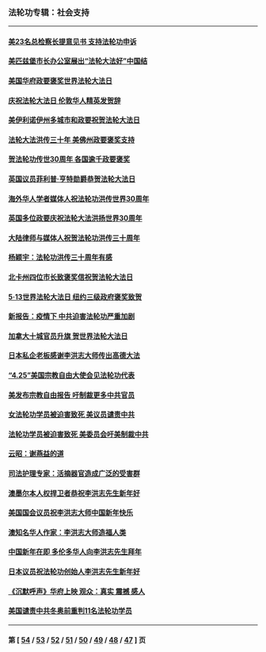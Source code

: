 ### 法轮功专辑：社会支持
---
#### [美23名总检察长提意见书 支持法轮功申诉](../../pages/nf4386/n13766596.md?07020430) 
#### [美匹兹堡市长办公室展出“法轮大法好”中国结](../../pages/nf4386/n13749721.md?07020430) 
#### [美国华府政要褒奖世界法轮大法日](../../pages/nf4386/n13743770.md?07020430) 
#### [庆祝法轮大法日 伦敦华人精英发贺辞](../../pages/nf4386/n13741593.md?07020430) 
#### [美伊利诺伊州多城市和政要祝贺法轮大法日](../../pages/nf4386/n13737149.md?07020430) 
#### [法轮大法洪传三十年 美佛州政要褒奖支持](../../pages/nf4386/n13737103.md?07020430) 
#### [贺法轮功传世30周年 各国逾千政要褒奖](../../pages/nf4386/n13735828.md?07020430) 
#### [英国议员菲利普‧亨特勋爵恭贺法轮大法日](../../pages/nf4386/n13736187.md?07020430) 
#### [海外华人学者媒体人祝法轮功洪传世界30周年](../../pages/nf4386/n13735835.md?07020430) 
#### [英国多位政要庆祝法轮大法洪扬世界30周年](../../pages/nf4386/n13734739.md?07020430) 
#### [大陆律师与媒体人祝贺法轮功洪传三十周年](../../pages/nf4386/n13735062.md?07020430) 
#### [杨颖宇：法轮功洪传三十周年有感](../../pages/nf4386/n13734884.md?07020430) 
#### [北卡州四位市长致褒奖信祝贺法轮大法日](../../pages/nf4386/n13733292.md?07020430) 
#### [5·13世界法轮大法日 纽约三级政府褒奖致贺](../../pages/nf4386/n13732651.md?07020430) 
#### [新报告：疫情下 中共迫害法轮功严重加剧](../../pages/nf4386/n13732612.md?07020430) 
#### [加拿大十城官员升旗 贺世界法轮大法日](../../pages/nf4386/n13729166.md?07020430) 
#### [日本私企老板感谢李洪志大师传出高德大法](../../pages/nf4386/n13726335.md?07020430) 
#### [“4.25”美国宗教自由大使会见法轮功代表](../../pages/nf4386/n13724124.md?07020430) 
#### [美发布宗教自由报告 吁制裁更多中共官员](../../pages/nf4386/n13720670.md?07020430) 
#### [女法轮功学员被迫害致死 美议员谴责中共](../../pages/nf4386/n13682069.md?07020430) 
#### [法轮功学员被迫害致死 美委员会吁美制裁中共](../../pages/nf4386/n13631310.md?07020430) 
#### [云昭：谢燕益的道](../../pages/nf4386/n13607391.md?07020430) 
#### [司法护理专家：活摘器官造成广泛的受害群](../../pages/nf4386/n13570425.md?07020430) 
#### [澳墨尔本人权捍卫者恭祝李洪志先生新年好](../../pages/nf4386/n13556164.md?07020430) 
#### [美国国会议员祝李洪志大师中国新年快乐](../../pages/nf4386/n13554208.md?07020430) 
#### [澳知名华人作家：李洪志大师造福人类](../../pages/nf4386/n13552049.md?07020430) 
#### [中国新年在即 多伦多华人向李洪志先生拜年](../../pages/nf4386/n13531756.md?07020430) 
#### [日本议员祝法轮功创始人李洪志先生新年好](../../pages/nf4386/n13543228.md?07020430) 
#### [《沉默呼声》华府上映 观众：真实 震撼 感人](../../pages/nf4386/n13524739.md?07020430) 
#### [美国谴责中共冬奥前重判11名法轮功学员](../../pages/nf4386/n13521806.md?07020430) 

---
#### 第 [ [54](./54.md?07020430) / [53](./53.md?07020430) / [52](./52.md?07020430) / [51](./51.md?07020430) / [50](./50.md?07020430) / [49](./49.md?07020430) / [48](./48.md?07020430) / [47](./47.md?07020430) ] 页

